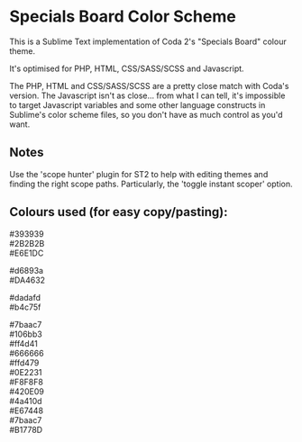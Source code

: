 # Specials Board Color Scheme


This is a Sublime Text implementation of Coda 2's "Specials Board" colour theme.

It's optimised for PHP, HTML, CSS/SASS/SCSS and Javascript.

The PHP, HTML and CSS/SASS/SCSS are a pretty close match with Coda's version. The Javascript isn't as close... from what I can tell, it's impossible to target Javascript variables and some other language constructs in Sublime's color scheme files, so you don't have as much control as you'd want.

## Notes

Use the 'scope hunter' plugin for ST2 to help with editing themes and finding the right scope paths. Particularly, the 'toggle instant scoper' option.

## Colours used (for easy copy/pasting):

<string>#393939</string><!-- grey - background colour -->  
<string>#2B2B2B</string><!-- grey - line highlight-->  
<string>#E6E1DC</string><!-- off white - foreground colour -->  

<string>#d6893a</string><!-- orange -->  
<string>#DA4632</string><!-- bright red-orange -->  

<string>#dadafd</string><!-- pale purple -->  
<string>#b4c75f</string><!-- mirky light green -->  

<string>#7baac7</string><!-- pastel mid blue -->  
<string>#106bb3</string><!-- light royal blue -->  
<string>#ff4d41</string><!-- bright orangy pinky red -->  
<string>#666666</string><!-- dark grey -->  
<string>#ffd479</string><!-- yellow -->  
<string>#0E2231</string><!-- dark blue -->  
<string>#F8F8F8</string><!-- grey almost white -->  
<string>#420E09</string><!-- dark purple red -->  
<string>#4a410d</string><!-- dark khaki brown -->  
<string>#E67448</string><!-- red -->  
<string>#7baac7</string><!-- pastel mid blue -->  
<string>#B1778D</string><!-- magenta -->  
